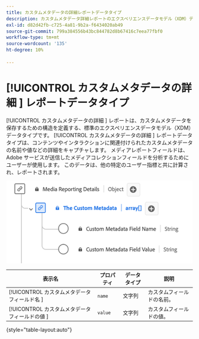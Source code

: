 ```yaml
---
title: カスタムメタデータの詳細レポートデータタイプ
description: カスタムメタデータ詳細レポートのエクスペリエンスデータモデル（XDM）データタイプについて説明します。
exl-id: d82d42fb-c725-4a81-9b2a-f6434020ab49
source-git-commit: 799a384556b43bc844782d8b67416c7eea77fbf0
workflow-type: tm+mt
source-wordcount: '135'
ht-degree: 10%

---
```


# [!UICONTROL  カスタムメタデータの詳細 ] レポートデータタイプ

[!UICONTROL  カスタムメタデータの詳細 ] レポートは、カスタムメタデータを保存するための構造を定義する、標準のエクスペリエンスデータモデル（XDM）データタイプです。 [!UICONTROL  カスタムメタデータの詳細 ] レポートデータタイプは、コンテンツやインタラクションに関連付けられたカスタムメタデータの名前や値などの詳細をキャプチャします。 メディアレポートフィールドは、Adobe サービスが送信したメディアコレクションフィールドを分析するためにユーザーが使用します。 このデータは、他の特定のユーザー指標と共に計算され、レポートされます。

![ カスタムメタデータの詳細レポートデータタイプの図。](../images/data-types/the-custom-metadata-reporting.png)

| 表示名 | プロパティ | データタイプ | 説明 |
|--------------------------------------------|------------------|-----------|-----------------------------------------|
| [!UICONTROL  カスタムメタデータフィールド名 ] | `name` | 文字列 | カスタムフィールドの名前。 |
| [!UICONTROL  カスタムメタデータフィールドの値 ] | `value` | 文字列 | カスタムフィールドの値。 |

{style="table-layout:auto"}
